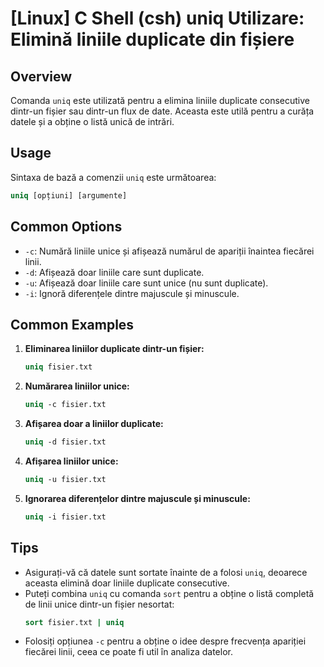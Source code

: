 # [Linux] C Shell (csh) uniq Utilizare: Elimină liniile duplicate din fișiere

## Overview
Comanda `uniq` este utilizată pentru a elimina liniile duplicate consecutive dintr-un fișier sau dintr-un flux de date. Aceasta este utilă pentru a curăța datele și a obține o listă unică de intrări.

## Usage
Sintaxa de bază a comenzii `uniq` este următoarea:

```csh
uniq [opțiuni] [argumente]
```

## Common Options
- `-c`: Numără liniile unice și afișează numărul de apariții înaintea fiecărei linii.
- `-d`: Afișează doar liniile care sunt duplicate.
- `-u`: Afișează doar liniile care sunt unice (nu sunt duplicate).
- `-i`: Ignoră diferențele dintre majuscule și minuscule.

## Common Examples
1. **Eliminarea liniilor duplicate dintr-un fișier:**
   ```csh
   uniq fisier.txt
   ```

2. **Numărarea liniilor unice:**
   ```csh
   uniq -c fisier.txt
   ```

3. **Afișarea doar a liniilor duplicate:**
   ```csh
   uniq -d fisier.txt
   ```

4. **Afișarea liniilor unice:**
   ```csh
   uniq -u fisier.txt
   ```

5. **Ignorarea diferențelor dintre majuscule și minuscule:**
   ```csh
   uniq -i fisier.txt
   ```

## Tips
- Asigurați-vă că datele sunt sortate înainte de a folosi `uniq`, deoarece aceasta elimină doar liniile duplicate consecutive.
- Puteți combina `uniq` cu comanda `sort` pentru a obține o listă completă de linii unice dintr-un fișier nesortat:
  ```csh
  sort fisier.txt | uniq
  ```
- Folosiți opțiunea `-c` pentru a obține o idee despre frecvența apariției fiecărei linii, ceea ce poate fi util în analiza datelor.